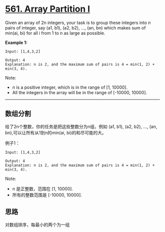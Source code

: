 # [561. Array Partition I](https://leetcode.com/problems/array-partition-i/description/)

Given an array of 2n integers, your task is to group these integers into n pairs of integer, say (a1, b1), (a2, b2), ..., (an, bn) which makes sum of min(ai, bi) for all i from 1 to n as large as possible.

**Example 1:**

```
Input: [1,4,3,2]

Output: 4
Explanation: n is 2, and the maximum sum of pairs is 4 = min(1, 2) + min(3, 4).
```

Note:

- n is a positive integer, which is in the range of [1, 10000].
- All the integers in the array will be in the range of [-10000, 10000].

---

## 数组分割

给了2n个整数，你的任务是把这些整数分为n组，例如 (a1, b1), (a2, b2), ..., (an, bn),可以让所有从1到n的min(ai, bi)的和尽可能的大。

例子1：

```
Input: [1,4,3,2]

Output: 4
Explanation: n is 2, and the maximum sum of pairs is 4 = min(1, 2) + min(3, 4).
```

Note:

- n 是正整数，范围在 [1, 10000].
- 所有的整数范围是 [-10000, 10000].

## 思路

对数组排序，每最小的两个为一组